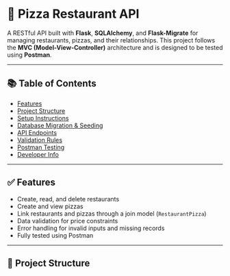 # 🍕 Pizza Restaurant API

A RESTful API built with **Flask**, **SQLAlchemy**, and **Flask-Migrate** for managing restaurants, pizzas, and their relationships. This project follows the **MVC (Model-View-Controller)** architecture and is designed to be tested using **Postman**.

---

## 📚 Table of Contents

- [Features](#features)
- [Project Structure](#project-structure)
- [Setup Instructions](#setup-instructions)
- [Database Migration & Seeding](#database-migration--seeding)
- [API Endpoints](#api-endpoints)
- [Validation Rules](#validation-rules)
- [Postman Testing](#postman-testing)
- [Developer Info](#developer-info)

---

## ✅ Features

- Create, read, and delete restaurants
- Create and view pizzas
- Link restaurants and pizzas through a join model (`RestaurantPizza`)
- Data validation for price constraints
- Error handling for invalid inputs and missing records
- Fully tested using Postman

---

## 🧱 Project Structure

